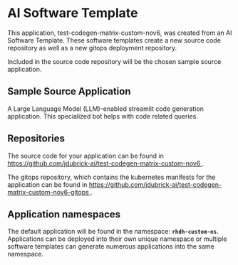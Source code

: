 # AI Software Template

This application, test-codegen-matrix-custom-nov6, was created from an AI Software Template. These software templates create a new source code repository as well as a new gitops deployment repository.

Included in the source code repository will be the chosen sample source application.

## Sample Source Application

A Large Language Model (LLM)-enabled streamlit code generation application. This specialized bot helps with code related queries.

## Repositories

The source code for your application can be found in [https://github.com/jdubrick-ai/test-codegen-matrix-custom-nov6 ](https://github.com/jdubrick-ai/test-codegen-matrix-custom-nov6 ).
 
The gitops repository, which contains the kubernetes manifests for the application can be found in 
[https://github.com/jdubrick-ai/test-codegen-matrix-custom-nov6-gitops ](https://github.com/jdubrick-ai/test-codegen-matrix-custom-nov6-gitops ). 

## Application namespaces 

The default application will be found in the namespace: **`rhdh-custom-ns`**. Applications can be deployed into their own unique namespace or multiple software templates can generate numerous applications into the same namespace.